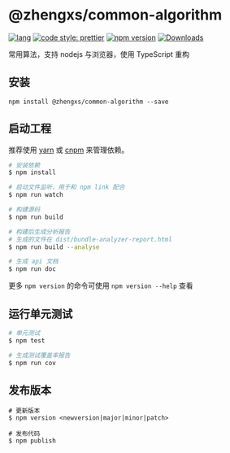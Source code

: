 # @zhengxs/common-algorithm

[![lang](https://img.shields.io/badge/lang-typescript-informational)](https://www.typescriptlang.org/)
[![code style: prettier](https://img.shields.io/badge/code_style-prettier-ff69b4.svg?style=flat-square)](https://github.com/prettier/prettier)
[![npm version](https://badge.fury.io/js/%40zhengxs%2Fcommon-algorithm.svg)](https://www.npmjs.com/package/%40zhengxs%2Fcommon-algorithm)
[![Downloads](https://img.shields.io/npm/dm/%40zhengxs%2Fcommon-algorithm.svg)](https://www.npmjs.com/package/%40zhengxs%2Fcommon-algorithm)

常用算法，支持 nodejs 与浏览器，使用 TypeScript 重构

## 安装

`npm install @zhengxs/common-algorithm --save`

## 启动工程

推荐使用 [yarn][yarn] 或 [cnpm][cnpm] 来管理依赖。

``` bash
# 安装依赖
$ npm install

# 启动文件监听，用于和 npm link 配合
$ npm run watch

# 构建源码
$ npm run build

# 构建后生成分析报告
# 生成的文件在 dist/bundle-analyzer-report.html
$ npm run build --analyse

# 生成 api 文档
$ npm run doc
```

更多 `npm version` 的命令可使用 `npm version --help` 查看

## 运行单元测试

``` bash
# 单元测试
$ npm test

# 生成测试覆盖率报告
$ npm run cov
```

## 发布版本

```shell
# 更新版本
$ npm version <newversion|major|minor|patch>

# 发布代码
$ npm publish
```

[yarn]: https://yarnpkg.com/lang/zh-hans/
[cnpm]: https://npm.taobao.org/
[nodejs]: https://nodejs.org
[rollupjs]: https://rollupjs.org
